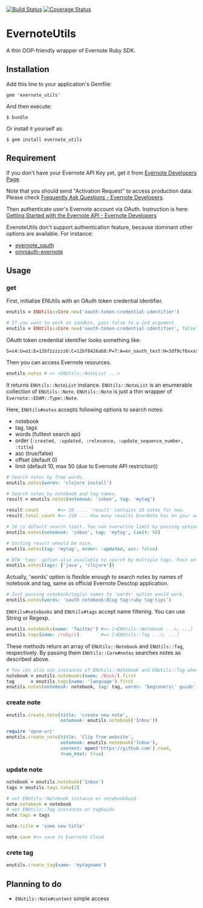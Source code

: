 [![Build Status](https://travis-ci.org/memerelics/evernote_utils.svg?branch=master)](https://travis-ci.org/memerelics/evernote_utils)
[![Coverage Status](https://coveralls.io/repos/memerelics/evernote_utils/badge.png?branch=master)](https://coveralls.io/r/memerelics/evernote_utils?branch=master)

# EvernoteUtils

A thin OOP-friendly wrapper of Evernote Ruby SDK.


## Installation

Add this line to your application's Gemfile:

    gem 'evernote_utils'

And then execute:

    $ bundle

Or install it yourself as:

    $ gem install evernote_utils


## Requirement

If you don't have your Evernote API Key yet, get it from [Evernote Developers Page](http://dev.evernote.com/doc/).

Note that you should send "Activation Request" to access production data. Please check [Frequently Ask Questions - Evernote Developers](http://dev.evernote.com/support/faq.php#activatekey).

Then authenticate user's Evernote account via OAuth. Instruction is here: [Getting Started with the Evernote API - Evernote Developers](http://dev.evernote.com/doc/start/ruby.php)


EvenoteUtils don't support authentication feature, because dominant other options are available. For instance:

* [evernote_oauth](https://github.com/fourfour/evernote_oauth)
* [omniauth-evernote](https://github.com/szimek/omniauth-evernote)


## Usage

### get

First, initialize ENUtils with an OAuth token credential identifier.

```ruby
enutils = ENUtils::Core.new('oauth-token-credential-identifier')

# If you want to work on sandbox, pass false to a 2nd argument.
enutils = ENUtils::Core.new('oauth-token-credential-identifier', false)
```

OAuth token credential identifier looks something like:

```
S=s4:U=a1:E=12bfzzzzzz6:C=12bf8426ab8:P=7:A=en_oauth_test:H=3df9cf6xxxxxxxxx824c802xxxxxdbe1
```

Then you can access Evernote resources.

```ruby
enutils.notes # => <ENUtils::NoteList ...>
```

It returns `ENUtils::NoteList` instance. `ENUtils::NoteList` is an enumerable collection of `ENUtils::Note`. `ENUtils::Note` is just a thin wrapper of `Evernote::EDAM::Type::Note`.

Here, `ENUtils#notes` accepts following options to search notes:

* notebook
* tag, tags
* words (fulltext search api)
* order (`:created, :updated, :relevance, :update_sequence_number, :title`)
* asc (true/false)
* offset (default 0)
* limit (default 10, max 50 (due to Evernote API restriction))


```ruby
# Search notes by free words.
enutils.notes(words: 'clojure install')

# Search notes by notebook and tag names.
result = enutils.notes(notebook: 'inbox', tag: 'mytag')

result.count       #=> 10  ... 'result' contains 10 notes for now.
result.total_count #=> 210 ... How many results EverNote has on your account.

# 10 is default search limit. You can overwrite limit by passing option 'limit'. 
enutils.notes(notebook: 'inbox', tag: 'mytag', limit: 50)

# Sorting result whould be nice.
enutils.notes(tag: 'mytag', order: :updated, asc: false)

# BTW 'tags' option also available to search by multiple tags. Pass an array of tags to it.
enutils.notes(tags: ['java', 'clojure'])
```

Actually, 'words' option is flexible enough to search notes by names of notebook and tag, same as official Evernote Desctop application.

```ruby
# Just passing notebook/tag(s) names to 'words' option would work.
enutils.notes(words: 'oauth notebook:Blog tag:ruby tag:tips')
```

`ENUtils#notebooks` and `ENUtils#tags` accept name filtering. You can use String or Regexp.

```ruby
enutils.notebooks(name: 'Twitter') #=> [<ENUtils::Notebook ...>, ...]
enutils.tags(name: /ruby/i)        #=> [<ENUtils::Tag ...>, ...]
```

These methods return an array of `ENUtils::Notebook` and `ENUtils::Tag`, respectively. By passing them `ENUtils::Core#notes` searches notes as described above.

```ruby
# You can also use instances of ENUtils::Notebook and ENUtils::Tag when searching notes.
notebook = enutils.notebooks(name: /Book/).first
tag      = enutils.tags(name: 'language').first
enutils.notes(notebook: notebook, tag: tag, words: 'beginners\' guide')
```


### create note

```ruby
enutils.create_note(title: 'create new note',
                    notebook: enutils.notebook('Inbox'))

require 'opne-uri'
enutils.create_note(title: 'Clip from website',
                    notebook: enutils.notebook('Inbox'),
                    content: open('https://github.com').read,
                    from_html: true)
```


### update note

```ruby
notebook = enutils.notebook('Inbox')
tags = enutils.tags.take(2)

# set ENUtils::Notebook instance or notebookGuid
note.notebook = notebook
# set ENUtils::Tag instances or tagGuids
note.tags = tags

note.title = 'some new title'

note.save #=> save to Evernote Cloud
```

### crete tag

```ruby
enutils.create_tag(name: 'mytagname')
```

## Planning to do

* `ENutils::Note#content` simple access
